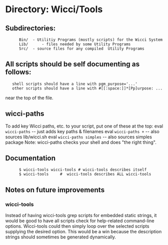 # Directory: Wicci/Tools

## Subdirectories:
		  Bin/	- Utilitiy Programs (mostly scripts) for the Wicci System
		  Lib/		- files needed by some Utility Programs
		  Src/	- source files for any compiled  Utility Programs

## All scripts should be self documenting as follows:
	   shell scripts should have a line with pgm_purpose='...'
	   other scripts should have a line with #[[:space:]]*[Pp]urpose: ...
near the top of the file.

## wicci-paths

To add key Wicci paths, etc. to your script, put one of these at the top:
			 eval `wicci-paths`		-- just adds key paths & filenames
			 eval `wicci-paths +`	-- also sources lib/wicci.sh
			 eval `wicci-paths simples`	-- also sources simples package
Note: wicci-paths checks your shell and does "the right thing".

## Documentation

		  $ wicci-tools wicci-tools	# wicci-tools describes itself
		  $ wicci-tools		#  wicci-tools describes ALL wicci-tools

## Notes on future improvements

### wicci-tools

Instead of having wicci-tools grep scripts for embedded
static strings, it would be good to have all scripts check
for help-related command-line options.  Wicci-tools could
then simply loop over the selected scripts supplying the
desired option.  This would be a win because the description
strings should sometimes be generated dynamically.
